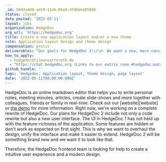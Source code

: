 ```yaml
---
_id: 5044a4d0-ad10-11eb-85e4-d7dbb6485808
status: closed
date_posted: '2022-05-11'
layout: jobs
organization: HedgeDoc
org_url: 'https://hedgedoc.org'
title: Create a new application layout and/or a new theme
role: Application layout design and theme design
compensation: gratis
deliverables: "Our goals for HedgeDoc 2:\r\n- We want a new, more consistent application layout. Right now the intro and the history page are very different from the editor. Instead of an application that looks like patchwork, we want a well considered layout with a concept. Everything can be changed. We encourage you to think outside of the box.\r\n- We want to rework the editor page layout. Some features in HedgeDoc 1 are misplaced or hidden and not easy to find. The new layout concept should also include where to put which feature and button.\r\n- The new interface should be accessible, inclusive and mobile-friendly.\r\n- We want a new theme. Feel free to change colors, sizes, spacings, etc. If you need some inspiration then you can take a look at the design on our [website][website] or read the [logo guidelines](https://github.com/hedgedoc/hedgedoc-logo).\r\n\r\nPersonal Requirements:\r\n- You don't have to write code. You can create your drafts in any other software, as long as you can present the results to our frontend team and can explain what should happen and why.\r\n- You don't have to come up with a complete concept right away, even not fully worked out contributions that show your idea are helpful.\r\n- We don't earn money with developing HedgeDoc. It's something we do in our free time. Therefore we can't pay you.\r\n\r\nThe current state of the new user interface is available on <https://hedgedoc.dev/>. Not every feature is implemented yet."
how_to_apply:
  - hedgedoc@tilmanvatteroth.de
  - "https://chat.hedgedoc.org (Links to our matrix room #hedgedoc:matrix.org)"
github_handle: ''
tags: 'Hedgedoc, Application layout, theme design, page layout'
date: '2022-05-11T00:00:00.000Z'
---
```

HedgeDoc is an online markdown editor that helps you to write personal notes, meeting minutes, articles, create slide-shows and more together with colleagues, friends or family in real-time. 
Check out our [website][website] or [the demo](https://demo.hedgedoc.org/) for more information.
Right now, we're working on a complete rewrite of HedgeDoc.
Our plans for HedgeDoc 2 include not only a code rewrite but also a new user interface.
The UI in HedgeDoc 1 has not held up with the feature-richness of the application. Some features are hidden or don't work as expected on first sight. This is why we want to overhaul the design, unify the interface and make it easier to extend.
HedgeDoc 2 will be something brand new and we want it to look like that.

Therefore, the HedgeDoc frontend team is looking for help to create a intuitive user experience and a modern design.
